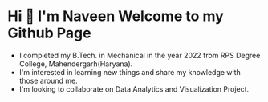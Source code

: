 # Hi 👋 I'm Naveen Welcome to my Github Page
- I completed my B.Tech. in Mechanical in the year 2022 from RPS Degree College, Mahendergarh(Haryana).
- I'm interested in learning new things and share my knowledge with those around me.
- I'm looking to collaborate on Data Analytics and Visualization Project.

<!--
**Naveen8221/Naveen8221** is a ✨ _special_ ✨ repository because its `README.md` (this file) appears on your GitHub profile.

Here are some ideas to get you started:

- 🔭 I’m currently working on ...
- 🌱 I’m currently learning ...
- 👯 I’m looking to collaborate on ...
- 🤔 I’m looking for help with ...
- 💬 Ask me about ...
- 📫 How to reach me: ...
- 😄 Pronouns: ...
- ⚡ Fun fact: ...
-->
